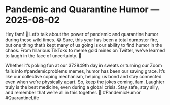 # Pandemic and Quarantine Humor — 2025-08-02

Hey fam! 🌟 Let’s talk about the power of pandemic and quarantine humor during these wild times. 😂 Sure, this year has been a total dumpster fire, but one thing that’s kept many of us going is our ability to find humor in the chaos. From hilarious TikToks to meme gold mines on Twitter, we’ve learned to laugh in the face of uncertainty. 🤣

Whether it’s poking fun at our 372849th day in sweats or turning our Zoom fails into #pandemicproblems memes, humor has been our saving grace. It’s like our collective coping mechanism, helping us bond and stay connected even when we’re physically apart. So, keep the jokes coming, fam. Laughter truly is the best medicine, even during a global crisis. Stay safe, stay silly, and remember that we’re all in this together. 💖 #PandemicHumor #QuarantineLife